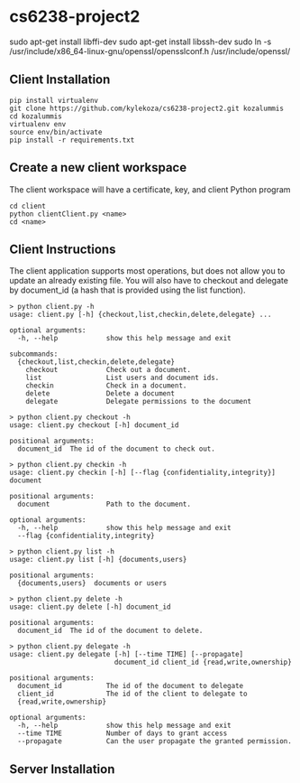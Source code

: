 # cs6238-project2

sudo apt-get install libffi-dev
sudo apt-get install libssh-dev
sudo ln -s /usr/include/x86_64-linux-gnu/openssl/opensslconf.h
/usr/include/openssl/

## Client Installation
```
pip install virtualenv
git clone https://github.com/kylekoza/cs6238-project2.git kozalummis
cd kozalummis
virtualenv env
source env/bin/activate
pip install -r requirements.txt
```

## Create a new client workspace
The client workspace will have a certificate, key, and client Python program
```
cd client
python clientClient.py <name>
cd <name>
```

## Client Instructions
The client application supports most operations, but does not allow you to
update an already existing file. You will also have to checkout and delegate
by document_id (a hash that is provided using the list function).
```
> python client.py -h
usage: client.py [-h] {checkout,list,checkin,delete,delegate} ...

optional arguments:
  -h, --help            show this help message and exit

subcommands:
  {checkout,list,checkin,delete,delegate}
    checkout            Check out a document.
    list                List users and document ids.
    checkin             Check in a document.
    delete              Delete a document
    delegate            Delegate permissions to the document

> python client.py checkout -h
usage: client.py checkout [-h] document_id

positional arguments:
  document_id  The id of the document to check out.

> python client.py checkin -h
usage: client.py checkin [-h] [--flag {confidentiality,integrity}] document

positional arguments:
  document              Path to the document.

optional arguments:
  -h, --help            show this help message and exit
  --flag {confidentiality,integrity}

> python client.py list -h
usage: client.py list [-h] {documents,users}

positional arguments:
  {documents,users}  documents or users

> python client.py delete -h
usage: client.py delete [-h] document_id

positional arguments:
  document_id  The id of the document to delete.

> python client.py delegate -h
usage: client.py delegate [-h] [--time TIME] [--propagate]
                          document_id client_id {read,write,ownership}

positional arguments:
  document_id           The id of the document to delegate
  client_id             The id of the client to delegate to
  {read,write,ownership}

optional arguments:
  -h, --help            show this help message and exit
  --time TIME           Number of days to grant access
  --propagate           Can the user propagate the granted permission.
```

## Server Installation


